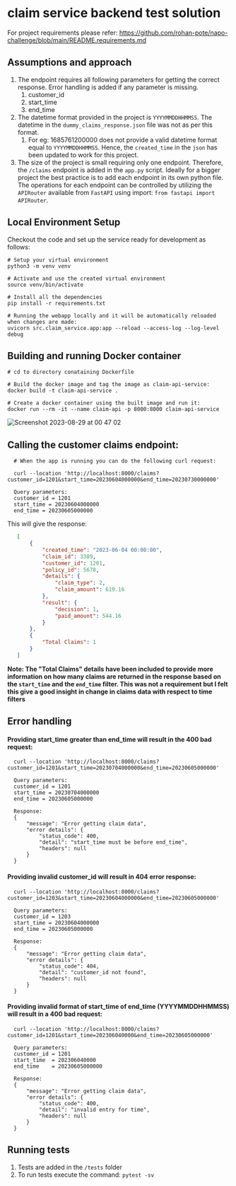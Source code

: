 # claim service backend test solution

For project requirements please refer: https://github.com/rohan-pote/napo-challenge/blob/main/README.requirements.md

## Assumptions and approach
1. The endpoint requires all following parameters for getting the correct response. Error handling is added if any parameter is missing. 
   1. customer_id
   2. start_time
   3. end_time
2. The datetime format provided in the project is `YYYYMMDDHHMMSS`. The datetime in the `dummy_claims_response.json` file was not as per this format. 
   1. For eg: 1685761200000 does not provide a valid datetime format equal to `YYYYMMDDHHMMSS`. Hence, the `created_time` in the `json` has been updated to work for this project.
3. The size of the project is small requiring only one endpoint. Therefore, the `/claims` endpoint is added in the `app.py` script. Ideally for a bigger project the best practice is to add each endpoint in its own python file. The operations for each endpoint can be controlled by utilizing the `APIRouter` available from `FastAPI` using import: `from fastapi import APIRouter`.    

## Local Environment Setup

Checkout the code and set up the service ready for development as follows:

    # Setup your virtual environment
    python3 -m venv venv

    # Activate and use the created virtual environment
    source venv/bin/activate

    # Install all the dependencies
    pip install -r requirements.txt
    
    # Running the webapp locally and it will be automatically reloaded when changes are made:
    uvicorn src.claim_service.app:app --reload --access-log --log-level debug

## Building and running Docker container
    # cd to directory conataining Dockerfile
    
    # Build the docker image and tag the image as claim-api-service:
    docker build -t claim-api-service . 

    # Create a docker container using the built image and run it:  
    docker run --rm -it --name claim-api -p 8000:8000 claim-api-service

![Screenshot 2023-08-29 at 00 47 02](https://github.com/rohan-pote/napo-challenge/assets/34726174/83c042c0-d4c6-4430-ae23-7db8a3bbc261)

## Calling the customer claims endpoint:
      # When the app is running you can do the following curl request: 
      
      curl --location 'http://localhost:8000/claims?customer_id=1201&start_time=20230604000000&end_time=20230730000000'
      
      Query parameters: 
      customer_id = 1201
      start_time = 20230604000000
      end_time = 20230605000000

   This will give the response: 
```json
   [
       {
           "created_time": "2023-06-04 00:00:00",
           "claim_id": 3389,
           "customer_id": 1201,
           "policy_id": 5678,
           "details": {
               "claim_type": 2,
               "claim_amount": 619.16
           },
           "result": {
               "decision": 1,
               "paid_amount": 544.16
           }
       },
       {
           "Total Claims": 1
       }
   ]
```

**Note: The "Total Claims" details have been included to provide more information on how many claims are returned in the response based on the `start_time` and the `end_time` filter. This was not a requirement but I felt this give a good insight in change in claims data with respect to time filters**

## Error handling

#### Providing start_time greater than end_time will result in the 400 bad request:

      curl --location 'http://localhost:8000/claims?customer_id=1201&start_time=20230704000000&end_time=20230605000000' 
      
      Query parameters: 
      customer_id = 1201
      start_time = 20230704000000
      end_time = 20230605000000
      
      Response: 
      {
          "message": "Error getting claim data",
          "error details": {
              "status_code": 400,
              "detail": "start_time must be before end_time",
              "headers": null
          }
      }


#### Providing invalid customer_id will result in 404 error response: 

      curl --location 'http://localhost:8000/claims?customer_id=1203&start_time=20230604000000&end_time=20230605000000' 
      
      Query parameters: 
      customer_id = 1203
      start_time = 20230604000000
      end_time = 20230605000000
   
      Response:
      {
          "message": "Error getting claim data",
          "error details": {
              "status_code": 404,
              "detail": "customer_id not found",
              "headers": null
          }
      }


#### Providing invalid format of start_time of end_time (YYYYMMDDHHMMSS) will result in a 400 bad request: 

      curl --location 'http://localhost:8000/claims?customer_id=1201&start_time=202306040000&end_time=20230605000000' 
      
      Query parameters: 
      customer_id = 1201
      start_time  = 202306040000
      end_time    = 20230605000000

      Response: 
      {
          "message": "Error getting claim data",
          "error details": {
              "status_code": 400,
              "detail": "invalid entry for time",
              "headers": null
          }
      }



## Running tests

1. Tests are added in the `/tests` folder
2. To run tests execute the command: 
   `pytest -sv`
